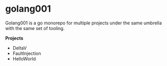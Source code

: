 # golang001

Golang001 is a go monorepo for multiple projects under the same umbrella with the same set of tooling.

**Projects**

* DeltaV
* FaultInjection
* HelloWorld
